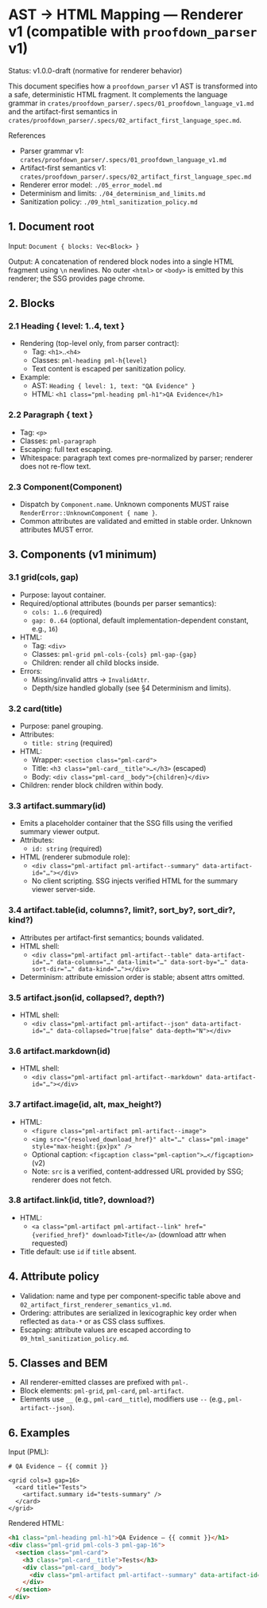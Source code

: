 # AST → HTML Mapping — Renderer v1 (compatible with `proofdown_parser` v1)

Status: v1.0.0-draft (normative for renderer behavior)

This document specifies how a `proofdown_parser` v1 AST is transformed into a safe, deterministic HTML fragment. It complements the language grammar in `crates/proofdown_parser/.specs/01_proofdown_language_v1.md` and the artifact-first semantics in `crates/proofdown_parser/.specs/02_artifact_first_language_spec.md`.

References
- Parser grammar v1: `crates/proofdown_parser/.specs/01_proofdown_language_v1.md`
- Artifact-first semantics v1: `crates/proofdown_parser/.specs/02_artifact_first_language_spec.md`
- Renderer error model: `./05_error_model.md`
- Determinism and limits: `./04_determinism_and_limits.md`
- Sanitization policy: `./09_html_sanitization_policy.md`

## 1. Document root

Input: `Document { blocks: Vec<Block> }`

Output: A concatenation of rendered block nodes into a single HTML fragment using `\n` newlines. No outer `<html>` or `<body>` is emitted by this renderer; the SSG provides page chrome.

## 2. Blocks

### 2.1 Heading { level: 1..4, text }

- Rendering (top-level only, from parser contract):
  - Tag: `<h1>`..`<h4>`
  - Classes: `pml-heading pml-h{level}`
  - Text content is escaped per sanitization policy.
- Example:
  - AST: `Heading { level: 1, text: "QA Evidence" }`
  - HTML: `<h1 class="pml-heading pml-h1">QA Evidence</h1>`

### 2.2 Paragraph { text }

- Tag: `<p>`
- Classes: `pml-paragraph`
- Escaping: full text escaping.
- Whitespace: paragraph text comes pre-normalized by parser; renderer does not re-flow text.

### 2.3 Component(Component)

- Dispatch by `Component.name`. Unknown components MUST raise `RenderError::UnknownComponent { name }`.
- Common attributes are validated and emitted in stable order. Unknown attributes MUST error.

## 3. Components (v1 minimum)

### 3.1 grid(cols, gap)

- Purpose: layout container.
- Required/optional attributes (bounds per parser semantics):
  - `cols: 1..6` (required)
  - `gap: 0..64` (optional, default implementation-dependent constant, e.g., `16`)
- HTML:
  - Tag: `<div>`
  - Classes: `pml-grid pml-cols-{cols} pml-gap-{gap}`
  - Children: render all child blocks inside.
- Errors:
  - Missing/invalid attrs → `InvalidAttr`.
  - Depth/size handled globally (see §4 Determinism and limits).

### 3.2 card(title)

- Purpose: panel grouping.
- Attributes:
  - `title: string` (required)
- HTML:
  - Wrapper: `<section class="pml-card">`
  - Title: `<h3 class="pml-card__title">…</h3>` (escaped)
  - Body: `<div class="pml-card__body">{children}</div>`
- Children: render block children within body.

### 3.3 artifact.summary(id)

- Emits a placeholder container that the SSG fills using the verified summary viewer output.
- Attributes:
  - `id: string` (required)
- HTML (renderer submodule role):
  - `<div class="pml-artifact pml-artifact--summary" data-artifact-id="…"></div>`
  - No client scripting. SSG injects verified HTML for the summary viewer server-side.

### 3.4 artifact.table(id, columns?, limit?, sort_by?, sort_dir?, kind?)

- Attributes per artifact-first semantics; bounds validated.
- HTML shell:
  - `<div class="pml-artifact pml-artifact--table" data-artifact-id="…" data-columns="…" data-limit="…" data-sort-by="…" data-sort-dir="…" data-kind="…"></div>`
- Determinism: attribute emission order is stable; absent attrs omitted.

### 3.5 artifact.json(id, collapsed?, depth?)

- HTML shell:
  - `<div class="pml-artifact pml-artifact--json" data-artifact-id="…" data-collapsed="true|false" data-depth="N"></div>`

### 3.6 artifact.markdown(id)

- HTML shell:
  - `<div class="pml-artifact pml-artifact--markdown" data-artifact-id="…"></div>`

### 3.7 artifact.image(id, alt, max_height?)

- HTML:
  - `<figure class="pml-artifact pml-artifact--image">`
  - `<img src="{resolved_download_href}" alt="…" class="pml-image" style="max-height:{px}px" />`
  - Optional caption: `<figcaption class="pml-caption">…</figcaption>` (v2)
  - Note: `src` is a verified, content-addressed URL provided by SSG; renderer does not fetch.

### 3.8 artifact.link(id, title?, download?)

- HTML:
  - `<a class="pml-artifact pml-artifact--link" href="{verified_href}" download>Title</a>` (download attr when requested)
- Title default: use `id` if `title` absent.

## 4. Attribute policy

- Validation: name and type per component-specific table above and `02_artifact_first_renderer_semantics_v1.md`.
- Ordering: attributes are serialized in lexicographic key order when reflected as `data-*` or as CSS class suffixes.
- Escaping: attribute values are escaped according to `09_html_sanitization_policy.md`.

## 5. Classes and BEM

- All renderer-emitted classes are prefixed with `pml-`.
- Block elements: `pml-grid`, `pml-card`, `pml-artifact`.
- Elements use `__` (e.g., `pml-card__title`), modifiers use `--` (e.g., `pml-artifact--json`).

## 6. Examples

Input (PML):
```pml
# QA Evidence — {{ commit }}

<grid cols=3 gap=16>
  <card title="Tests">
    <artifact.summary id="tests-summary" />
  </card>
</grid>
```

Rendered HTML:
```html
<h1 class="pml-heading pml-h1">QA Evidence — {{ commit }}</h1>
<div class="pml-grid pml-cols-3 pml-gap-16">
  <section class="pml-card">
    <h3 class="pml-card__title">Tests</h3>
    <div class="pml-card__body">
      <div class="pml-artifact pml-artifact--summary" data-artifact-id="tests-summary"></div>
    </div>
  </section>
</div>
```
